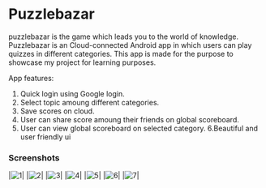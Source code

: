 # Puzzlebazar
puzzlebazar is the game which leads you to the world of knowledge. Puzzlebazar is an Cloud-connected Android app in which users can play quizzes in different categories.
This app is made for the purpose to showcase my project for learning purposes.

App features:
   1. Quick login using Google login.
   2. Select topic amoung different categories.
   3. Save scores on cloud.
   4. User can share score amoung their friends on global scoreboard.
   5. User can view global scoreboard on selected category.
   6.Beautiful and user friendly ui
   
  ### Screenshots
|![1](https://user-images.githubusercontent.com/13822610/37568080-6386213a-2af6-11e8-86ff-9420d7167d36.jpg)|
|![2](https://user-images.githubusercontent.com/13822610/37568082-688f8ec8-2af6-11e8-92ad-556d6e4c6223.jpg)|
|![3](https://user-images.githubusercontent.com/13822610/37568085-6c3cbfaa-2af6-11e8-9e62-b9b1aab32798.jpg)|
|![4](https://user-images.githubusercontent.com/13822610/37568087-7063a288-2af6-11e8-8067-aa821c3be2a2.jpg)|
|![5](https://user-images.githubusercontent.com/13822610/37568088-7155cff4-2af6-11e8-8c1c-5233ea99a138.jpg)|
|![6](https://user-images.githubusercontent.com/13822610/37568089-7191e25a-2af6-11e8-99fd-7ac71bd6cc83.jpg)|
|![7](https://user-images.githubusercontent.com/13822610/37568090-71d4be90-2af6-11e8-93cc-b496c02c406a.jpg)|

